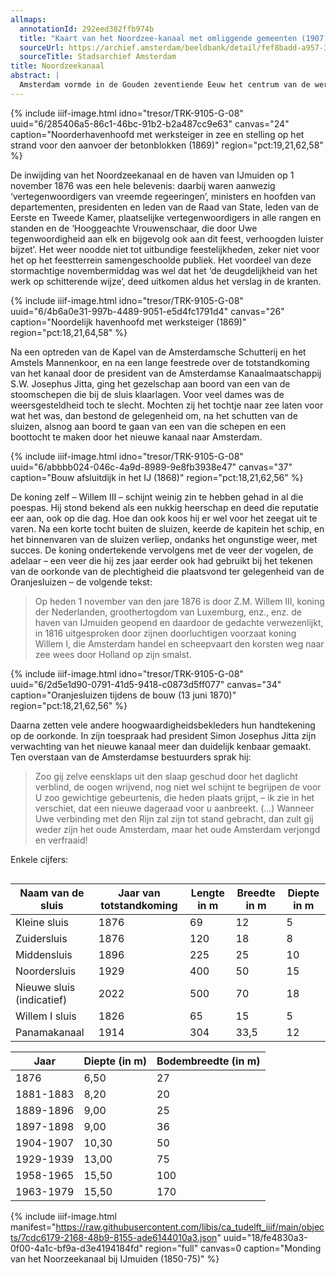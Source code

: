 ```yaml
---
allmaps:
  annotationId: 292eed382ffb974b
  title: "Kaart van het Noordzee-kanaal met omliggende gemeenten (1907)"
  sourceUrl: https://archief.amsterdam/beeldbank/detail/fef8badd-a957-380c-ea61-1600e7da1051
  sourceTitle: Stadsarchief Amsterdam
title: Noordzeekanaal
abstract: |
  Amsterdam vormde in de Gouden zeventiende Eeuw het centrum van de wereld of met andere woorden werelds stapelmarkt. De goederen werden heinde en verre in Amsterdam verhandeld. De route via de Zuiderzee verzandde en de schepen werden groter, zeker toen de stoomkracht in opkomst kwam. Veel gemakkelijker zou het zijn om een rechtstreekse verbinding te maken naar de Noordzee. Dat was gemakkelijker gezegd dan gedaan: Noord-Holland zou een eiland worden en de diep in Holland dringende Zuiderzee zou worden verbonden met de Noordzee. Het doorgaven van wat wel genoemd ‘Holland op zijn smalst’ was zeer riskant. De plannen kwamen niet tot uitvoering totdat minister—president Thorbecke de knoop doorhakte. In 1865 werd begonnen met de aanleg van het Noordzeekanaal. In 1876 was het kanaal klaar. Bij Velsen bereikte het de Noordzee. Daar kwamen grote havenhoofden te liggen. De Zuiderzee werd afgedamd met een afsluitdijk waarin sluizen werden gebouwd, de Oranjesluizen. De voor die tijden forse sluizen – in onze ogen was het Noordzeekanaal aanvankelijk nauwelijks meer dan een forse sloot -  waren al gauw te krap. In de loop der tijd is het kanaal herhaaldelijk verbreed en de sluizen vergroot. Steeds kwamen weer de grootste sluizen ter wereld tot stand. De vierde generatie van deze enorme zeesluizen wordt in 2022 geopend. Natuurlijk is ook deze sluis weer enige tijd de grootste ter wereld.
---
```


{% include iiif-image.html idno="tresor/TRK-9105-G-08" uuid="6/285406a5-86c1-46bc-91b2-b2a487cc9e63" canvas="24" caption="Noorderhavenhoofd met werksteiger in zee en stelling op het strand voor den aanvoer der betonblokken (1869)" region="pct:19,21,62,58" %}

De inwijding van het Noordzeekanaal en de haven van IJmuiden op 1 november 1876 was een hele belevenis: daarbij waren aanwezig ‘vertegenwoordigers van vreemde regeeringen’, ministers en hoofden van departementen, presidenten en leden van de Raad van State, leden van de Eerste en Tweede Kamer, plaatselijke vertegenwoordigers in alle rangen en standen en de ‘Hooggeachte Vrouwenschaar, die door Uwe tegenwoordigheid aan elk en bijgevolg ook aan dit feest, verhoogden luister bijzet’. Het weer noodde niet tot uitbundige feestelijkheden, zeker niet voor het op het feestterrein samengeschoolde publiek. Het voordeel van deze stormachtige novembermiddag was wel dat het ‘de deugdelijkheid van het werk op schitterende wijze’, deed uitkomen aldus het verslag in de kranten.

{% include iiif-image.html idno="tresor/TRK-9105-G-08" uuid="6/4b6a0e31-997b-4489-9051-e5d4fc1791d4" canvas="26" caption="Noordelijk havenhoofd met werksteiger (1869)" region="pct:18,21,64,58" %}

Na een optreden van de Kapel van de Amsterdamsche Schutterij en het Amstels Mannenkoor, en na een lange feestrede over de totstandkoming van het kanaal door de president van de Amsterdamse Kanaalmaatschappij S.W. Josephus Jitta, ging het gezelschap aan boord van een van de stoomschepen die bij de sluis klaarlagen. Voor veel dames was de weersgesteldheid toch te slecht. Mochten zij het tochtje naar zee laten voor wat het was, dan bestond de gelegenheid om, na het schutten van de sluizen, alsnog aan boord te gaan van een van die schepen en een boottocht te maken door het nieuwe kanaal naar Amsterdam.

{% include iiif-image.html idno="tresor/TRK-9105-G-08" uuid="6/abbbb024-046c-4a9d-8989-9e8fb3938e47" canvas="37" caption="Bouw afsluitdijk in het IJ (1868)" region="pct:18,21,62,56" %}

De koning zelf – Willem III – schijnt weinig zin te hebben gehad in al die poespas. Hij stond bekend als een nukkig heerschap en deed die reputatie eer aan, ook op die dag. Hoe dan ook koos hij er wel voor het zeegat uit te varen. Na een korte tocht buiten de sluizen, keerde de kapitein het schip, en het binnenvaren van de sluizen verliep, ondanks het ongunstige weer, met succes. De koning ondertekende vervolgens met de veer der vogelen, de adelaar – een veer die hij zes jaar eerder ook had gebruikt bij het tekenen van de oorkonde van de plechtigheid die plaatsvond ter gelegenheid van de Oranjesluizen – de volgende tekst:

> Op heden 1 november van den jare 1876 is door Z.M. Willem III, koning der Nederlanden, groothertogdom van Luxemburg, enz., enz. de haven van IJmuiden geopend en daardoor de gedachte verwezenlijkt, in 1816 uitgesproken door zijnen doorluchtigen voorzaat koning Willem I, die Amsterdam handel en scheepvaart den korsten weg naar zee wees door Holland op zijn smalst.

{% include iiif-image.html idno="tresor/TRK-9105-G-08" uuid="6/2d5e1d90-0791-41d5-9418-c0873d5ff077" canvas="34" caption="Oranjesluizen tijdens de bouw (13 juni 1870)" region="pct:18,21,62,56" %}

Daarna zetten vele andere hoogwaardigheidsbekleders hun handtekening op de oorkonde. In zijn toespraak had president Simon Josephus Jitta zijn verwachting van het nieuwe kanaal meer dan duidelijk kenbaar gemaakt. Ten overstaan van de Amsterdamse bestuurders sprak hij:

> Zoo gij zelve eensklaps uit den slaap geschud door het daglicht verblind, de oogen wrijvend, nog niet wel schijnt te begrijpen de voor U zoo gewichtige gebeurtenis, die heden plaats grijpt, – ik zie in het verschiet, dat een nieuwe dageraad voor u aanbreekt. (…) Wanneer Uwe verbinding met den Rijn zal zijn tot stand gebracht, dan zult gij weder zijn het oude Amsterdam, maar het oude Amsterdam verjongd en verfraaid!

Enkele cijfers:

<div markdown="1" style="overflow-x: auto;">

|Naam van de sluis|Jaar van totstandkoming|Lengte in m|Breedte in m|Diepte in m|
--- | --- | --- | --- | ---
|Kleine sluis|1876|69|12|5|
|Zuidersluis|1876|120|18|8|
|Middensluis|1896|225|25|10|
|Noordersluis|1929|400|50|15|
|Nieuwe sluis (indicatief)|2022|500|70|18|
|Willem I sluis|1826|65|15|5|
|Panamakanaal|1914|304|33,5|12|

|Jaar|Diepte (in m)|Bodembreedte (in m)|
--- | --- | ---
|1876|6,50|27|
|1881-1883|8,20|20|
|1889-1896|9,00|25|
|1897-1898|9,00|36|
|1904-1907|10,30|50|
|1929-1939|13,00|75|
|1958-1965|15,50|100|
|1963-1979|15,50|170|

{% include iiif-image.html manifest="https://raw.githubusercontent.com/libis/ca_tudelft_iiif/main/objects/7cdc6179-2168-48b9-8155-ade6144010a3.json" uuid="18/fe4830a3-0f00-4a1c-bf9a-d3e4194184fd" region="full" canvas=0 caption="Monding van het Noorzeekanaal bij IJmuiden (1850-75)" %}

</div>